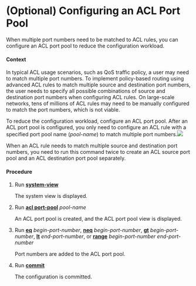 (Optional) Configuring an ACL Port Pool
=======================================

When multiple port numbers need to be matched to ACL rules, you can configure an ACL port pool to reduce the configuration workload.

#### Context

In typical ACL usage scenarios, such as QoS traffic policy, a user may need to match multiple port numbers. To implement policy-based routing using advanced ACL rules to match multiple source and destination port numbers, the user needs to specify all possible combinations of source and destination port numbers when configuring ACL rules. On large-scale networks, tens of millions of ACL rules may need to be manually configured to match the port numbers, which is not viable.

To reduce the configuration workload, configure an ACL port pool. After an ACL port pool is configured, you only need to configure an ACL rule with a specified port pool name (*pool-name*) to match multiple port numbers.![](../../../../public_sys-resources/note_3.0-en-us.png) 

When an ACL rule needs to match multiple source and destination port numbers, you need to run this command twice to create an ACL source port pool and an ACL destination port pool separately.




#### Procedure

1. Run [**system-view**](cmdqueryname=system-view)
   
   
   
   The system view is displayed.
2. Run [**acl port-pool**](cmdqueryname=acl+port-pool) *pool-name*
   
   
   
   An ACL port pool is created, and the ACL port pool view is displayed.
3. Run [**eq**](cmdqueryname=eq) *begin-port-number*, [**neq**](cmdqueryname=neq) *begin-port-number*, [**gt**](cmdqueryname=gt) *begin-port-number*, [**lt**](cmdqueryname=lt) *end-port-number*, or [**range**](cmdqueryname=range) *begin-port-number* *end-port-number*
   
   
   
   Port numbers are added to the ACL port pool.
4. Run [**commit**](cmdqueryname=commit)
   
   
   
   The configuration is committed.